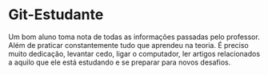 # Git-Estudante
Um bom aluno toma nota de todas as informações passadas pelo professor. Além de praticar constantemente tudo que aprendeu na teoria.
É preciso muito dedicação, levantar cedo, ligar o computador, ler artigos relacionados a aquilo que ele está estudando e se preparar para novos desafios.
